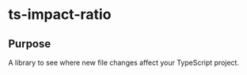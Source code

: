 # ts-impact-ratio

## Purpose

A library to see where new file changes affect your TypeScript project.
